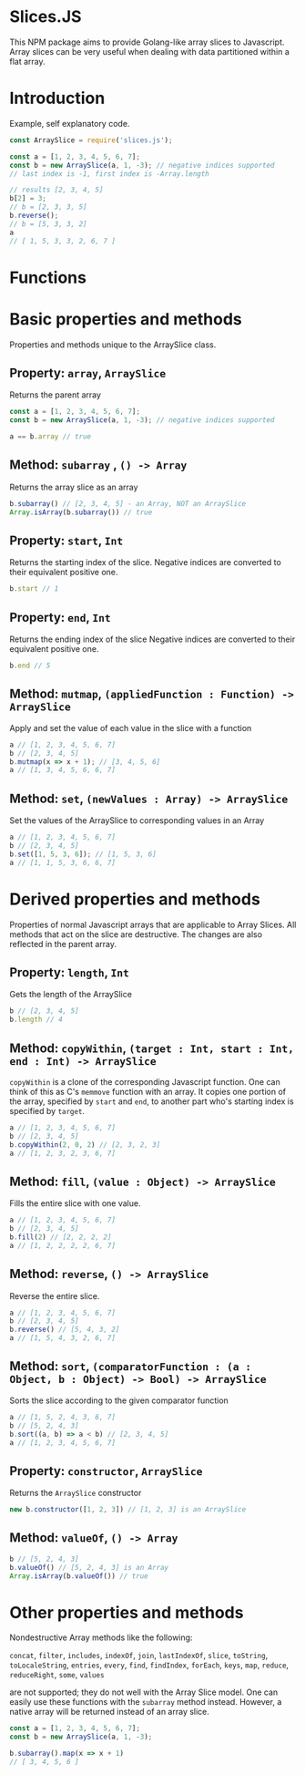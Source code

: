 # Slices.JS

This NPM package aims to provide Golang-like array slices to Javascript. Array slices can be very useful when dealing with data partitioned within a flat array.

# Introduction
Example, self explanatory code.
```js
const ArraySlice = require('slices.js');

const a = [1, 2, 3, 4, 5, 6, 7];
const b = new ArraySlice(a, 1, -3); // negative indices supported
// last index is -1, first index is -Array.length

// results [2, 3, 4, 5]
b[2] = 3;
// b = [2, 3, 3, 5]
b.reverse();
// b = [5, 3, 3, 2]
a
// [ 1, 5, 3, 3, 2, 6, 7 ]
```


# Functions
# Basic properties and methods
Properties and methods unique to the ArraySlice class.
## Property: `array`, `ArraySlice`

Returns the parent array
```js
const a = [1, 2, 3, 4, 5, 6, 7];
const b = new ArraySlice(a, 1, -3); // negative indices supported

a == b.array // true
```
## Method: `subarray` , `() -> Array`

Returns the array slice as an array
```js
b.subarray() // [2, 3, 4, 5] - an Array, NOT an ArraySlice
Array.isArray(b.subarray()) // true
```

## Property: `start`, `Int`
Returns the starting index of the slice. Negative indices are converted to their equivalent positive one.
```js
b.start // 1
```
## Property: `end`, `Int`
Returns the ending index of the slice Negative indices are converted to their equivalent positive one.
```js
b.end // 5
```
## Method: `mutmap`, `(appliedFunction : Function) -> ArraySlice`
Apply and set the value of each value in the slice with a function
```js
a // [1, 2, 3, 4, 5, 6, 7]
b // [2, 3, 4, 5]
b.mutmap(x => x + 1); // [3, 4, 5, 6]
a // [1, 3, 4, 5, 6, 6, 7]
```
## Method: `set`, `(newValues : Array) -> ArraySlice`
Set the values of the ArraySlice to corresponding values in an Array
```js
a // [1, 2, 3, 4, 5, 6, 7]
b // [2, 3, 4, 5]
b.set([1, 5, 3, 6]); // [1, 5, 3, 6]
a // [1, 1, 5, 3, 6, 6, 7]
```

# Derived properties and methods
Properties of normal Javascript arrays that are applicable to Array Slices. All methods that act on the slice are destructive. The changes are also reflected in the parent array.
## Property: `length`,  `Int`
Gets the length of the ArraySlice
```js
b // [2, 3, 4, 5]
b.length // 4
```
## Method: `copyWithin`, `(target : Int, start : Int, end : Int) -> ArraySlice`
`copyWithin` is a clone of the corresponding Javascript function. One can think of this as C's `memmove` function with an array. It copies one portion of the array, specified by `start` and `end`, to another part who's starting index is specified by `target`.
```js
a // [1, 2, 3, 4, 5, 6, 7]
b // [2, 3, 4, 5]
b.copyWithin(2, 0, 2) // [2, 3, 2, 3]
a // [1, 2, 3, 2, 3, 6, 7]
```
## Method: `fill`, `(value : Object) -> ArraySlice`
Fills the entire slice with one value.
```js
a // [1, 2, 3, 4, 5, 6, 7]
b // [2, 3, 4, 5]
b.fill(2) // [2, 2, 2, 2]
a // [1, 2, 2, 2, 2, 6, 7]
```
## Method: `reverse`, `() -> ArraySlice`
Reverse the entire slice.
```js
a // [1, 2, 3, 4, 5, 6, 7]
b // [2, 3, 4, 5]
b.reverse() // [5, 4, 3, 2]
a // [1, 5, 4, 3, 2, 6, 7]
```
## Method: `sort`, `(comparatorFunction : (a : Object, b : Object) -> Bool) -> ArraySlice`
Sorts the slice according to the given comparator function
```js
a // [1, 5, 2, 4, 3, 6, 7]
b // [5, 2, 4, 3]
b.sort((a, b) => a < b) // [2, 3, 4, 5]
a // [1, 2, 3, 4, 5, 6, 7]
```
## Property: `constructor`, `ArraySlice`
Returns the `ArraySlice` constructor
```js
new b.constructor([1, 2, 3]) // [1, 2, 3] is an ArraySlice
```
## Method: `valueOf`, `() -> Array`
```js
b // [5, 2, 4, 3]
b.valueOf() // [5, 2, 4, 3] is an Array
Array.isArray(b.valueOf()) // true
```

# Other properties and methods
Nondestructive Array methods like the following:

`concat`, `filter`, `includes`, `indexOf`, `join`, `lastIndexOf`, `slice`, `toString`, `toLocaleString`, `entries`, `every`, `find`, `findIndex`, `forEach`, `keys`, `map`, `reduce`, `reduceRight`, `some`, `values`

are not supported; they do not well with the Array Slice model. One can easily use these functions with the `subarray` method instead. However, a native array will be returned instead of an array slice.

```js
const a = [1, 2, 3, 4, 5, 6, 7];
const b = new ArraySlice(a, 1, -3); 

b.subarray().map(x => x + 1)
// [ 3, 4, 5, 6 ]
```